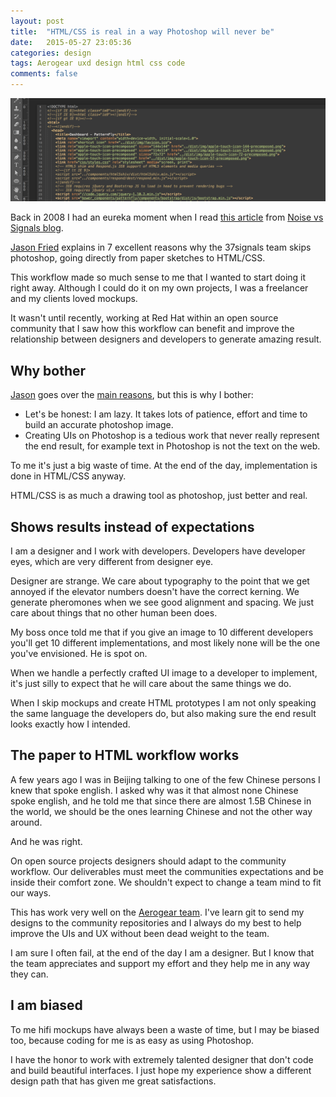 ```yaml
---
layout: post
title:  "HTML/CSS is real in a way Photoshop will never be"
date:   2015-05-27 23:05:36
categories: design
tags: Aerogear uxd design html css code
comments: false
---
```


![HTML/CSS is real in a way Photoshop will never be](/img/no-photoshop/no-photoshop.png)


Back in 2008 I had an eureka moment when I read [this article](https://signalvnoise.com/posts/1061-why-we-skip-photoshop#comments) from [Noise vs Signals blog](https://signalvnoise.com).

[Jason Fried](https://twitter.com/jasonfried) explains in 7 excellent reasons why the 37signals team skips photoshop, going directly from paper sketches to HTML/CSS.

This workflow made so much sense to me that I wanted to start doing it right away. Although I could do it on my own projects, I was a freelancer and my clients loved mockups.

It wasn't until recently, working at Red Hat within an open source community that I saw how this workflow can benefit and improve the relationship between designers and developers to generate amazing result.


## Why bother

[Jason](https://twitter.com/jasonfried) goes over the [main reasons](https://signalvnoise.com/posts/1061-why-we-skip-photoshop#comments), but this is why I bother:

- Let's be honest: I am lazy. It takes lots of patience, effort and time to build an accurate photoshop image.
- Creating UIs on Photoshop is a tedious work that never really represent the end result, for example text in Photoshop is not the text on the web.

To me it's just a big waste of time. At the end of the day, implementation is done in HTML/CSS anyway. 

HTML/CSS is as much a drawing tool as photoshop, just better and real.

## Shows results instead of expectations

I am a designer and I work with developers. Developers have developer eyes, which are very different from designer eye. 

Designer are strange. We care about typography to the point that we get annoyed if the elevator numbers doesn't have the correct kerning. We generate pheromones when we see good alignment and spacing. We just care about things that no other human been does.

My boss once told me that if you give an image to 10 different developers you'll get 10 different implementations, and most likely none will be the one you've envisioned. He is spot on.

When we handle a perfectly crafted UI image to a developer to implement, it's just silly to expect that he will care about the same things we do.

When I skip mockups and create HTML prototypes I am not only speaking the same language the developers do, but also making sure the end result looks exactly how I intended.


## The paper to HTML workflow works

A few years ago I was in Beijing talking to one of the few Chinese persons I knew that spoke english. I asked why was it that almost none Chinese spoke english, and he told me that since there are almost 1.5B Chinese in the world, we should be the ones learning Chinese and not the other way around.

And he was right.

On open source projects designers should adapt to the community workflow. Our deliverables must meet the communities expectations and be inside their comfort zone. We shouldn't expect to change a team mind to fit our ways.

This has work very well on the [Aerogear team](https://aerogear.org/community/). I've learn git to send my designs to the community repositories and I always do my best to help improve the UIs and UX without been dead weight to the team.

I am sure I often fail, at the end of the day I am a designer. But I know that the team appreciates and support my effort and they help me in any way they can.

## I am biased

To me hifi mockups have always been a waste of time, but I may be biased too, because coding for me is as easy as using Photoshop.

I have the honor to work with extremely talented designer that don't code and build beautiful interfaces. I just hope my experience show a different design path that has given me great satisfactions.
